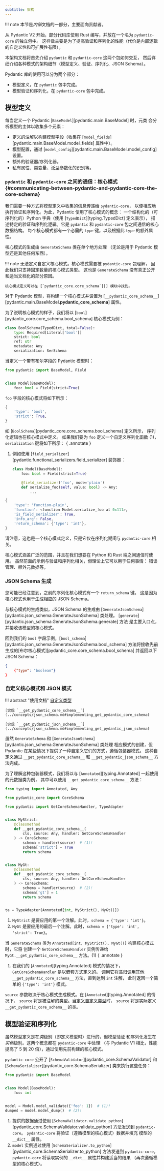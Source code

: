 ```yaml
---
subtitle: 架构
---
```


!!! note
    本节是*内部*文档的一部分，主要面向贡献者。

从 Pydantic V2 开始，部分代码库使用 Rust 编写，并放在一个名为 `pydantic-core` 的独立包中。
这样做主要是为了提高验证和序列化的性能（代价是内部逻辑的自定义性和可扩展性有限）。

本架构文档将首先介绍 `pydantic` 和 `pydantic-core` 这两个包如何交互，
然后详细介绍各种模式的架构细节（模型定义、验证、序列化、JSON Schema）。

Pydantic 库的使用可以分为两个部分：

* 模型定义，在 `pydantic` 包中完成。
* 模型验证和序列化，在 `pydantic-core` 包中完成。

## 模型定义

每当定义一个 Pydantic [`BaseModel`][pydantic.main.BaseModel] 时，元类
会分析模型的主体以收集多个元素：

* 定义的注解以构建模型字段（收集在 [`model_fields`][pydantic.main.BaseModel.model_fields] 属性中）。
* 模型配置，通过 [`model_config`][pydantic.main.BaseModel.model_config] 设置。
* 额外的验证器/序列化器。
* 私有属性、类变量、泛型参数化的识别等。

### `pydantic` 和 `pydantic-core` 之间的通信：核心模式 {#communicating-between-pydantic-and-pydantic-core-the-core-schema}

我们需要一种方式将模型定义中收集的信息传递给 `pydantic-core`，
以便相应地执行验证和序列化。为此，Pydantic 使用了核心模式的概念：
一个结构化的（可序列化的）Python 字典（使用 [`TypedDict`][typing.TypedDict] 定义表示），
描述特定的验证和序列化逻辑。它是 `pydantic` 和 `pydantic-core` 包之间通信的核心数据结构。
每个核心模式都有一个必需的 `type` 键，以及根据此 `type` 的额外属性。

核心模式的生成由 `GenerateSchema` 类在单个地方处理
（无论是用于 Pydantic 模型还是其他任何东西）。

!!! note
    无法定义自定义核心模式。核心模式需要被 `pydantic-core` 包理解，
    因此我们只支持固定数量的核心模式类型。
    这也是 `GenerateSchema` 没有真正公开和适当文档化的部分原因。

    核心模式定义可以在 [`pydantic_core.core_schema`][] 模块中找到。

对于 Pydantic 模型，将构建一个核心模式并设置为
[`__pydantic_core_schema__`][pydantic.main.BaseModel.__pydantic_core_schema__] 属性。

为了说明核心模式的样子，我们将以 [`bool`][pydantic_core.core_schema.bool_schema] 核心模式为例：

```python {lint="skip" test="skip"}
class BoolSchema(TypedDict, total=False):
    type: Required[Literal['bool']]
    strict: bool
    ref: str
    metadata: Any
    serialization: SerSchema
```

当定义一个带有布尔字段的 Pydantic 模型时：

```python
from pydantic import BaseModel, Field


class Model(BaseModel):
    foo: bool = Field(strict=True)
```

`foo` 字段的核心模式将如下所示：

```python
{
    'type': 'bool',
    'strict': True,
}
```

如 [`BoolSchema`][pydantic_core.core_schema.bool_schema] 定义所示，
序列化逻辑也在核心模式中定义。
如果我们要为 `foo` 定义一个自定义序列化函数 (1)，`serialization` 键将如下所示：
{ .annotate }

1. 例如使用 [`field_serializer`][pydantic.functional_serializers.field_serializer] 装饰器：

    ```python {test="skip" lint="skip"}
    class Model(BaseModel):
        foo: bool = Field(strict=True)

        @field_serializer('foo', mode='plain')
        def serialize_foo(self, value: bool) -> Any:
            ...
    ```

```python {lint="skip" test="skip"}
{
    'type': 'function-plain',
    'function': <function Model.serialize_foo at 0x111>,
    'is_field_serializer': True,
    'info_arg': False,
    'return_schema': {'type': 'int'},
}
```

请注意，这也是一个核心模式定义，只是它仅在序列化期间与 `pydantic-core` 相关。

核心模式涵盖广泛的范围，并且在我们想要在 Python 和 Rust 端之间通信时使用。
虽然前面的示例与验证和序列化相关，但理论上它可以用于任何事情：
错误管理、额外元数据等。

### JSON Schema 生成

您可能已经注意到，之前的序列化核心模式有一个 `return_schema` 键。
这是因为核心模式也用于生成相应的 JSON Schema。

与核心模式的生成类似，JSON Schema 的生成由
[`GenerateJsonSchema`][pydantic.json_schema.GenerateJsonSchema] 类处理。
[`generate`][pydantic.json_schema.GenerateJsonSchema.generate] 方法
是主要入口点，并接收该模型的核心模式。

回到我们的 `bool` 字段示例，[`bool_schema`][pydantic.json_schema.GenerateJsonSchema.bool_schema]
方法将接收先前生成的[布尔核心模式][pydantic_core.core_schema.bool_schema]
并返回以下 JSON Schema：

```json
{
    {"type": "boolean"}
}
```

### 自定义核心模式和 JSON 模式

!!! abstract "使用文档"
    [自定义类型](../concepts/types.md#custom-types)

    [实现 `__get_pydantic_core_schema__`](../concepts/json_schema.md#implementing_get_pydantic_core_schema)

    [实现 `__get_pydantic_json_schema__`](../concepts/json_schema.md#implementing_get_pydantic_json_schema)

虽然 `GenerateSchema` 和 [`GenerateJsonSchema`][pydantic.json_schema.GenerateJsonSchema] 类处理
相应模式的创建，但 Pydantic 在某些情况下提供了一种自定义它们的方式，遵循包装器模式。
这种自定义通过 `__get_pydantic_core_schema__` 和 `__get_pydantic_json_schema__` 方法完成。

为了理解这种包装器模式，我们将以与 [`Annotated`][typing.Annotated] 一起使用的元数据类为例，
其中可以使用 `__get_pydantic_core_schema__` 方法：

```python
from typing import Annotated, Any

from pydantic_core import CoreSchema

from pydantic import GetCoreSchemaHandler, TypeAdapter


class MyStrict:
    @classmethod
    def __get_pydantic_core_schema__(
        cls, source: Any, handler: GetCoreSchemaHandler
    ) -> CoreSchema:
        schema = handler(source)  # (1)!
        schema['strict'] = True
        return schema


class MyGt:
    @classmethod
    def __get_pydantic_core_schema__(
        cls, source: Any, handler: GetCoreSchemaHandler
    ) -> CoreSchema:
        schema = handler(source)  # (2)!
        schema['gt'] = 1
        return schema


ta = TypeAdapter(Annotated[int, MyStrict(), MyGt()])
```

1. `MyStrict` 是要应用的第一个注解。此时，`schema = {'type': 'int'}`。
2. `MyGt` 是要应用的最后一个注解。此时，`schema = {'type': 'int', 'strict': True}`。

当 `GenerateSchema` 类为 `Annotated[int, MyStrict(), MyGt()]` 构建核心模式时，它将
创建一个 `GetCoreSchemaHandler` 实例传递给 `MyGt.__get_pydantic_core_schema__` 方法。(1)
{ .annotate }

1. 在我们的 [`Annotated`][typing.Annotated] 模式的情况下，`GetCoreSchemaHandler` 是以嵌套方式定义的。
    调用它将递归调用其他 `__get_pydantic_core_schema__` 方法，直到达到 `int` 注解，
    此时返回一个简单的 `{'type': 'int'}` 模式。

`source` 参数取决于核心模式生成模式。在 [`Annotated`][typing.Annotated] 的情况下，
`source` 将是被注解的类型。当[定义自定义类型](../concepts/types.md#as-a-method-on-a-custom-type)时，
`source` 将是实际定义 `__get_pydantic_core_schema__` 的类。

## 模型验证和序列化

虽然模型定义是在*类*级别（即定义模型时）进行的，但模型验证
和序列化发生在*实例*级别。这两个概念都在 `pydantic-core` 中处理
（与 Pydantic V1 相比，性能提高了 5 到 20 倍），通过使用先前构建的核心模式。

`pydantic-core` 公开了 [`SchemaValidator`][pydantic_core.SchemaValidator] 和
[`SchemaSerializer`][pydantic_core.SchemaSerializer] 类来执行这些任务：

```python
from pydantic import BaseModel


class Model(BaseModel):
    foo: int


model = Model.model_validate({'foo': 1})  # (1)!
dumped = model.model_dump()  # (2)!
```

1. 提供的数据通过使用 [`SchemaValidator.validate_python`][pydantic_core.SchemaValidator.validate_python] 方法发送到 `pydantic-core`。
   `pydantic-core` 将验证（遵循模型的核心模式）数据并填充
   模型的 `__dict__` 属性。
2. `model` 实例通过使用 [`SchemaSerializer.to_python`][pydantic_core.SchemaSerializer.to_python] 方法发送到 `pydantic-core`。
   `pydantic-core` 将读取实例的 `__dict__` 属性并构建适当的结果
   （再次遵循模型的核心模式）。